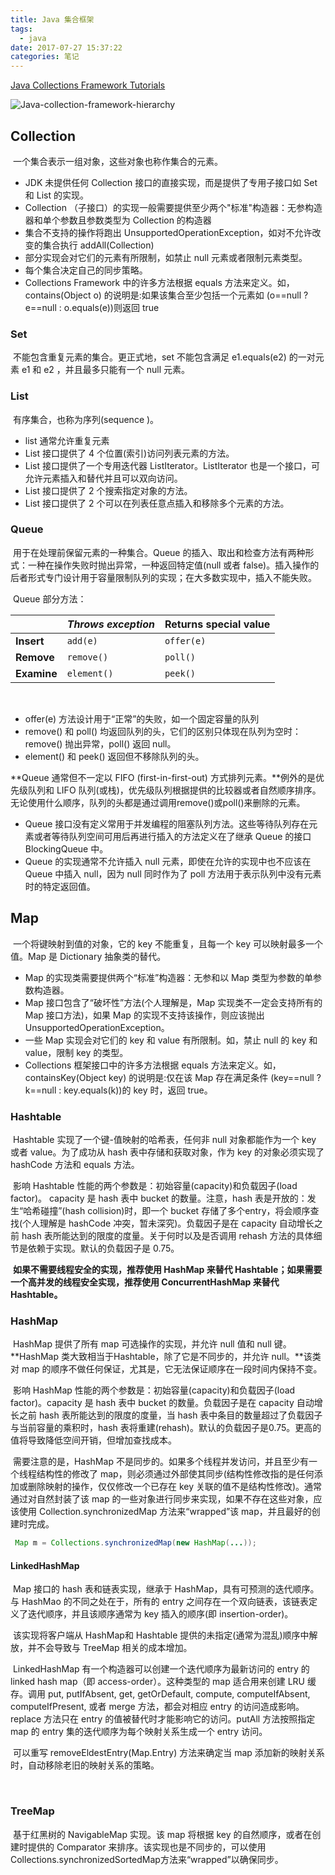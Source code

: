 ```yaml
---
title: Java 集合框架
tags:
  - java
date: 2017-07-27 15:37:22
categories: 笔记
---
```


[Java Collections Framework Tutorials](http://beginnersbook.com/java-collections-tutorials/)

![Java-collection-framework-hierarchy](https://ws2.sinaimg.cn/large/006tKfTcgy1finz8l6xjcj30rs0lmgoe.jpg)



## Collection

​	一个集合表示一组对象，这些对象也称作集合的元素。

+ JDK 未提供任何 Collection 接口的直接实现，而是提供了专用子接口如 Set 和 List 的实现。
+ Collection （子接口）的实现一般需要提供至少两个"标准"构造器：无参构造器和单个参数且参数类型为 Collection 的构造器
+ 集合不支持的操作将跑出 UnsupportedOperationException，如对不允许改变的集合执行 addAll(Collection)
+ 部分实现会对它们的元素有所限制，如禁止 null 元素或者限制元素类型。
+ 每个集合决定自己的同步策略。
+ Collections Framework 中的许多方法根据 equals 方法来定义。如，contains(Object o) 的说明是:如果该集合至少包括一个元素如 (o\==null ? e==null : o.equals(e))则返回 true



### Set

​	不能包含重复元素的集合。更正式地，set 不能包含满足 e1.equals(e2) 的一对元素 e1 和 e2 ，并且最多只能有一个 null 元素。



### List

​	有序集合，也称为序列(sequence )。

+ list 通常允许重复元素
+ List 接口提供了 4 个位置(索引)访问列表元素的方法。
+ List 接口提供了一个专用迭代器 ListIterator。ListIterator 也是一个接口，可允许元素插入和替代并且可以双向访问。
+ List 接口提供了 2 个搜索指定对象的方法。
+ List 接口提供了 2 个可以在列表任意点插入和移除多个元素的方法。



### Queue

​	用于在处理前保留元素的一种集合。Queue 的插入、取出和检查方法有两种形式：一种在操作失败时抛出异常，一种返回特定值(null 或者 false)。插入操作的后者形式专门设计用于容量限制队列的实现；在大多数实现中，插入不能失败。

​	Queue 部分方法：

|             | *Throws exception* | Returns special value |
| ----------- | ------------------ | --------------------- |
| **Insert**  | `add(e)`           | `offer(e)`            |
| **Remove**  | `remove()`         | `poll()`              |
| **Examine** | `element()`        | `peek()`              |

​	

- offer(e) 方法设计用于“正常”的失败，如一个固定容量的队列
- remove() 和 poll() 均返回队列的头，它们的区别只体现在队列为空时：remove() 抛出异常，poll() 返回 null。
- element() 和 peek() 返回但不移除队列的头。

 ​**Queue 通常但不一定以 FIFO (first-in-first-out) 方式排列元素。**例外的是优先级队列和 LIFO 队列(或栈)，优先级队列根据提供的比较器或者自然顺序排序。无论使用什么顺序，队列的头都是通过调用remove()或poll()来删除的元素。

+ Queue 接口没有定义常用于并发编程的阻塞队列方法。这些等待队列存在元素或者等待队列空间可用后再进行插入的方法定义在了继承 Queue 的接口 BlockingQueue 中。
+ Queue 的实现通常不允许插入 null 元素，即使在允许的实现中也不应该在 Queue 中插入 null，因为 null 同时作为了 poll 方法用于表示队列中没有元素时的特定返回值。



## Map

​	一个将键映射到值的对象，它的 key 不能重复，且每一个 key 可以映射最多一个值。Map 是 Dictionary 抽象类的替代。

+ Map 的实现类需要提供两个“标准”构造器：无参和以 Map 类型为参数的单参数构造器。
+ Map 接口包含了“破坏性”方法(个人理解是，Map 实现类不一定会支持所有的 Map 接口方法)，如果 Map 的实现不支持该操作，则应该抛出 UnsupportedOperationException。
+ 一些 Map 实现会对它们的 key 和 value 有所限制。如，禁止 null 的 key 和 value，限制 key 的类型。
+ Collections 框架接口中的许多方法根据 equals 方法来定义。如，containsKey(Object key) 的说明是:仅在该 Map 存在满足条件 (key\==null ? k==null : key.equals(k))的 key 时，返回 true。



### Hashtable

​	Hashtable 实现了一个键-值映射的哈希表，任何非 null 对象都能作为一个 key 或者 value。为了成功从 hash 表中存储和获取对象，作为 key 的对象必须实现了 hashCode 方法和 equals 方法。

​	影响 Hashtable 性能的两个参数是：初始容量(capacity)和负载因子(load factor)。 capacity 是 hash 表中 bucket 的数量。注意，hash 表是开放的：发生“哈希碰撞”(hash collision)时，即一个 bucket 存储了多个entry，将会顺序查找(个人理解是 hashCode 冲突，暂未深究)。负载因子是在 capacity 自动增长之前 hash 表所能达到的限度的度量。关于何时以及是否调用 rehash 方法的具体细节是依赖于实现。默认的负载因子是 0.75。

​	**如果不需要线程安全的实现，推荐使用 HashMap 来替代 Hashtable；如果需要一个高并发的线程安全实现，推荐使用 ConcurrentHashMap 来替代 Hashtable。**

### HashMap

​	HashMap 提供了所有 map 可选操作的实现，并允许 null 值和 null 键。**HashMap 类大致相当于Hashtable，除了它是不同步的，并允许 null。**该类对 map 的顺序不做任何保证，尤其是，它无法保证顺序在一段时间内保持不变。

​	影响 HashMap 性能的两个参数是：初始容量(capacity)和负载因子(load factor)。capacity 是 hash 表中 bucket 的数量。负载因子是在 capacity 自动增长之前 hash 表所能达到的限度的度量，当 hash 表中条目的数量超过了负载因子与当前容量的乘积时，hash 表将重建(rehash)。默认的负载因子是0.75。更高的值将导致降低空间开销，但增加查找成本。

​	需要注意的是，HashMap 不是同步的。如果多个线程并发访问，并且至少有一个线程结构性的修改了 map，则必须通过外部使其同步(结构性修改指的是任何添加或删除映射的操作，仅仅修改一个已存在 key 关联的值不是结构性修改)。通常通过对自然封装了该 map 的一些对象进行同步来实现，如果不存在这些对象，应该使用 Collection.synchronizedMap 方法来“wrapped”该 map，并且最好的创建时完成。

```java
 Map m = Collections.synchronizedMap(new HashMap(...));
```



#### LinkedHashMap

​	Map 接口的 hash 表和链表实现，继承于 HashMap，具有可预测的迭代顺序。与 HashMao 的不同之处在于，所有的 entry 之间存在一个双向链表，该链表定义了迭代顺序，并且该顺序通常为 key 插入的顺序(即 insertion-order)。

​	该实现将客户端从 HashMap和 Hashtable 提供的未指定(通常为混乱)顺序中解放，并不会导致与 TreeMap 相关的成本增加。

​	LinkedHashMap 有一个构造器可以创建一个迭代顺序为最新访问的 entry 的 linked hash map（即 access-order）。这种类型的 map 适合用来创建 LRU 缓存。调用 put, putIfAbsent, get, getOrDefault, compute, computeIfAbsent, computeIfPresent, 或者 merge 方法，都会对相应 entry 的访问造成影响。replace 方法只在 entry 的值被替代时才能影响它的访问。putAll 方法按照指定 map 的 entry 集的迭代顺序为每个映射关系生成一个 entry 访问。

​	 可以重写 removeEldestEntry(Map.Entry) 方法来确定当 map 添加新的映射关系时，自动移除老旧的映射关系的策略。

​	

### TreeMap

​	基于红黑树的 NavigableMap 实现。该 map 将根据 key 的自然顺序，或者在创建时提供的 Comparator 来排序。该实现也是不同步的，可以使用Collections.synchronizedSortedMap方法来“wrapped”以确保同步。